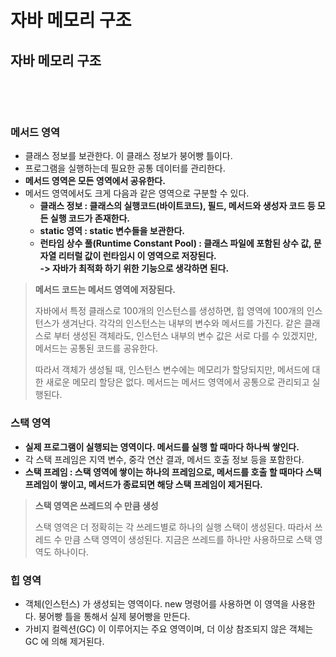 # 자바 메모리 구조

## 자바 메모리 구조

<figure><img src="../../../../.gitbook/assets/스크린샷 2024-01-29 20.38.08.png" alt=""><figcaption></figcaption></figure>

<figure><img src="../../../../.gitbook/assets/스크린샷 2024-01-29 20.42.31.png" alt=""><figcaption></figcaption></figure>

### 메서드 영역&#x20;

* 클래스 정보를 보관한다. 이 클래스 정보가 붕어빵 틀이다.
* 프로그램을 실행하는데 필요한 공통 데이터를 관리한다.&#x20;
* **메서드 영역은 모든 영역에서 공유한다.**&#x20;
* 메서드 영역에서도 크게 다음과 같은 영역으로 구분할 수 있다.&#x20;
  * **클래스 정보 : 클래스의 실행코드(바이트코드), 필드, 메서드와 생성자 코드 등 모든 실행 코드가 존재한다.**&#x20;
  * **static 영역 : static 변수들을 보관한다.**&#x20;
  * **런타임 상수 풀(Runtime Constant Pool) : 클래스 파일에 포함된 상수 값, 문자열 리터럴 값이 런타임시 이 영역으로 저장된다.**\
    **-> 자바가 최적화 하기 위한 기능으로 생각하면 된다.**&#x20;

> **메서드 코드는 메서드 영역에 저장된다.**
>
> 자바에서 특정 클래스로 100개의 인스턴스를 생성하면, 힙 영역에 100개의 인스턴스가 생겨난다. 각각의 인스턴스는 내부의 변수와 메서드를 가진다. 같은 클래스로 부터 생성된 객체라도, 인스턴스 내부의 변수 값은 서로 다를 수 있겠지만, 메서드는 공통된 코드를 공유한다.&#x20;
>
> 따라서 객체가 생성될 때, 인스턴스 변수에는 메모리가 할당되지만, 메서드에 대한 새로운 메모리 할당은 없다. 메서드는 메서드 영역에서 공통으로 관리되고 실행된다.&#x20;

### 스택 영역&#x20;

* **실제 프로그램이 실행되는 영역이다. 메서드를 실행 할 때마다 하나씩 쌓인다.**&#x20;
* 각 스택 프레임은 지역 변수, 중각 연산 결과, 메서드 호출 정보 등을 포함한다.&#x20;
* **스택 프레임 : 스택 영역에 쌓이는 하나의 프레임으로, 메서드를 호출 할 때마다 스택 프레임이 쌓이고, 메서드가 종료되면 해당 스택 프레임이 제거된다.**&#x20;

> **스택 영역은 쓰레드의 수 만큼 생성**&#x20;
>
> 스택 영역은 더 정확히는 각 쓰레드별로 하나의 실행 스택이 생성된다. 따라서 쓰레드 수 만큼 스택 영역이 생성된다. 지금은 쓰레드를 하나만 사용하므로 스택 영역도 하나이다.&#x20;

### 힙 영역&#x20;

* 객체(인스턴스) 가 생성되는 영역이다. new 명령어를 사용하면 이 영역을 사용한다. 붕어빵 틀을 통해서 실제 붕어빵을 만든다.&#x20;
* 가비지 컬렉션(GC) 이 이루어지는 주요 영역이며, 더 이상 참조되지 않은 객체는 GC 에 의해 제거된다.&#x20;
